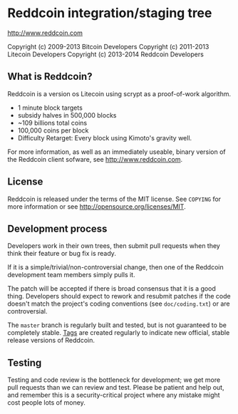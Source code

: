 Reddcoin integration/staging tree
================================

http://www.reddcoin.com

Copyright (c) 2009-2013 Bitcoin Developers
Copyright (c) 2011-2013 Litecoin Developers
Copyright (c) 2013-2014 Reddcoin Developers


What is Reddcoin?
----------------

Reddcoin is a version os Litecoin using scrypt as a proof-of-work algorithm.
 - 1 minute block targets
 - subsidy halves in 500,000 blocks
 - ~109 billions total coins
 - 100,000 coins per block
 - Difficulty Retarget: Every block using Kimoto's gravity well.

For more information, as well as an immediately useable, binary version of
the Reddcoin client sofware, see http://www.reddcoin.com.

License
-------

Reddcoin is released under the terms of the MIT license. See `COPYING` for more
information or see http://opensource.org/licenses/MIT.

Development process
-------------------

Developers work in their own trees, then submit pull requests when they think
their feature or bug fix is ready.

If it is a simple/trivial/non-controversial change, then one of the Reddcoin
development team members simply pulls it.

The patch will be accepted if there is broad consensus that it is a good thing.
Developers should expect to rework and resubmit patches if the code doesn't
match the project's coding conventions (see `doc/coding.txt`) or are
controversial.

The `master` branch is regularly built and tested, but is not guaranteed to be
completely stable. [Tags](https://github.com/reddcoin/reddcoin) are created
regularly to indicate new official, stable release versions of Reddcoin.

Testing
-------

Testing and code review is the bottleneck for development; we get more pull
requests than we can review and test. Please be patient and help out, and
remember this is a security-critical project where any mistake might cost people
lots of money.
